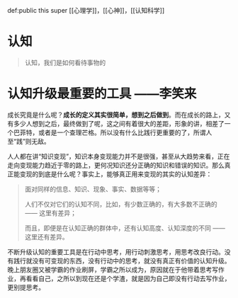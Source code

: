 def:public this super [[心理学]]，[[心神]]，[[认知科学]]

# 认知

> 认知，我们是如何看待事物的

# 认知升级最重要的工具 ——李笑来

成长究竟是什么呢？**成长的定义其实很简单，想到之后做到**。而在成长的路上，又有多少人想到之后，最终做到了呢，这之间有着很大的差距，形象的讲，相差了一个巴菲特，或者是一个查理芒格。所以没有什么比践行更重要的了，所谓人至“践”则无敌。

人人都在讲“知识变现”，知识本身变现能力并不是很强，甚至从大趋势来看，正在走向变现能力趋近于零的路上，更何况知识还分正确的知识和错误的知识。那么真正能变现的到底是什么呢？事实上，能够真正用来变现的其实的认知差异：

> 面对同样的信息、知识、现象、事实、数据等等；
> 
> 人们不仅对它们的认知不同，比如，有少数正确的，有大多数不正确的 —— 这里有差异；
> 
> 而且，即便是在认知正确的群体中，还有认知高度、认知深度的不同 —— 这里还有差异。

不断升级认知的重要工具是在行动中思考，用行动刺激思考，用思考改良行动。没有践行就没有可变现的东西，没有行动中的思考，就没有真正有价值的认知升级。晚上朋友圈又被学霸的作业刷屏，学霸之所以成为，原因就在于他带着思考写作业，再看看自己，之所以到现在还是个学渣，就是因为自己即没有行动去写作业，更别提思考。